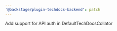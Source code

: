 ```yaml
---
'@backstage/plugin-techdocs-backend': patch
---
```


Add support for API auth in DefaultTechDocsCollator
